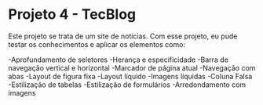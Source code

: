 # Projeto 4 - TecBlog
Este projeto se trata de um site de notícias. Com esse projeto, eu pude testar os conhecimentos e aplicar os elementos como:

-Aprofundamento de seletores
-Herança e especificidade
-Barra de navegação vertical e horizontal
-Marcador de página atual
-Navegação com abas
-Layout de figura fixa
-Layout líquido
-Imagens líquidas
-Coluna Falsa
-Estilização de tabelas
-Estilização de formulários
-Arredondamento com imagens
